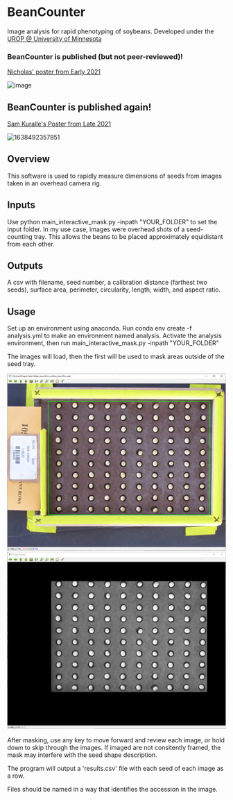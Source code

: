 # BeanCounter
Image analysis for rapid phenotyping of soybeans. Developed under the [UROP @ University of Minnesota](https://hdl.handle.net/11299/219531)

### BeanCounter is published (but not peer-reviewed)!
[Nicholas' poster from Early 2021](https://hdl.handle.net/11299/219531)

![image](https://user-images.githubusercontent.com/49255471/148705955-8bb7cdad-7335-4054-8ead-2292c8965cfc.png)

## BeanCounter is published again!
[Sam Kuralle's Poster from Late 2021](https://www.linkedin.com/feed/update/urn:li:activity:6872335054912196608/)

![1638492357851](https://user-images.githubusercontent.com/49255471/148706144-ee81c777-7fc1-416c-a8d0-f6822625e70c.jpg)


## Overview
This software is used to rapidly measure dimensions of seeds from images taken in an overhead camera rig.

## Inputs
Use python main_interactive_mask.py -inpath "YOUR_FOLDER" to set the input folder. In my use case, images were overhead shots of a seed-counting tray. This allows the beans to be placed approximately equidistant from each other.

## Outputs
A csv with filename, seed number, a calibration distance (farthest two seeds), surface area, perimeter, circularity, length, width, and aspect ratio.

## Usage
Set up an environment using anaconda. Run conda env create -f analysis.yml to make an environment named analysis.
Activate the analysis environment, then run main_interactive_mask.py -inpath "YOUR_FOLDER"

The images will load, then the first will be used to mask areas outside of the seed tray. 

![Masked](extras/traced.png)
![Traced](extras/masked.png)

After masking, use any key to move forward and review each image, or hold down to skip through the images. If imaged are not consitently framed, the mask may interfere with the seed shape description.


The program will output a 'results.csv' file with each seed of each image as a row. 

Files should be named in a way that identifies the accession in the image.

